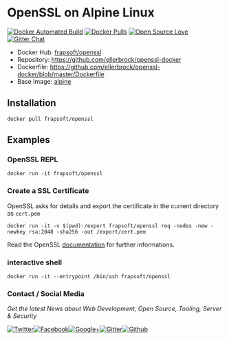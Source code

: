 # OpenSSL on Alpine Linux

[![Docker Automated Build](https://img.shields.io/docker/automated/frapsoft/openssl.svg)](https://hub.docker.com/r/frapsoft/openssl/) [![Docker Pulls](https://img.shields.io/docker/pulls/frapsoft/openssl.svg)](https://hub.docker.com/r/frapsoft/openssl/) [![Open Source Love](https://badges.frapsoft.com/os/v1/open-source.svg)](https://github.com/ellerbrock/open-source-badges/) [![Gitter Chat](https://badges.gitter.im/frapopensslsoft/frapsoft.svg)](https://gitter.im/frapsoft/frapsoft/)


- Docker Hub: [frapsoft/openssl](https://hub.docker.com/r/frapsoft/openssl/)
- Repository: <https://github.com/ellerbrock/openssl-docker>
- Dockerfile: <https://github.com/ellerbrock/openssl-docker/blob/master/Dockerfile>
- Base Image: [alpine](https://hub.docker.com/_/alpine/)

## Installation

`docker pull frapsoft/openssl`

## Examples

### OpenSSL REPL

`docker run -it frapsoft/openssl`

### Create a SSL Certificate

OpenSSL asks for details and export the certificate in the current directory as `cert.pem`

`docker run -it -v $(pwd):/export frapsoft/openssl req -nodes -new -newkey rsa:2048 -sha256 -out /export/cert.pem`

Read the OpenSSL [documentation](https://www.openssl.org/docs/) for further informations.

### interactive shell

`docker run -it --entrypoint /bin/ash frapsoft/openssl`

### Contact / Social Media

_Get the latest News about Web Development, Open Source, Tooling, Server & Security_

[![Twitter](https://github.frapsoft.com/social/twitter.png)](https://twitter.com/frapsoft/)[![Facebook](https://github.frapsoft.com/social/facebook.png)](https://www.facebook.com/frapsoft/)[![Google+](https://github.frapsoft.com/social/google-plus.png)](https://plus.google.com/116540931335841862774)[![Gitter](https://github.frapsoft.com/social/gitter.png)](https://gitter.im/frapsoft/frapsoft/)[![Github](https://github.frapsoft.com/social/github.png)](https://github.com/ellerbrock/)
